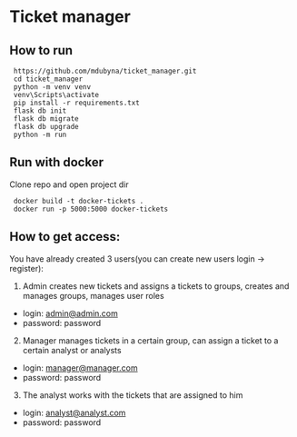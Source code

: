 # Ticket manager

## How to run

```
 https://github.com/mdubyna/ticket_manager.git
 cd ticket_manager
 python -m venv venv
 venv\Scripts\activate
 pip install -r requirements.txt
 flask db init
 flask db migrate
 flask db upgrade
 python -m run
```

## Run with docker
Clone repo and open project dir

```
 docker build -t docker-tickets .
 docker run -p 5000:5000 docker-tickets

```

## How to get access:

You have already created 3 users(you can create new users login -> register):

1) Admin creates new tickets and assigns a tickets to groups, creates and manages groups, manages user roles
- login: admin@admin.com
- password: password
2) Manager manages tickets in a certain group, can assign a ticket to a certain analyst or analysts
- login: manager@manager.com
- password: password
3) The analyst works with the tickets that are assigned to him
- login: analyst@analyst.com
- password: password